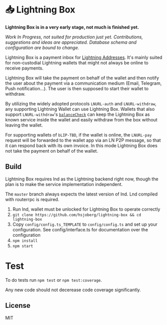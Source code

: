 # 📥 Lightning Box

**Lightning Box is in a very early stage, not much is finished yet.**

_Work In Progress, not suited for production just yet._
_Contributions, suggestions and ideas are appreciated._
_Database schema and configuration are bound to change._

Lightning Box is a payment inbox for [Lightning Addresses](https://lightningaddress.com).
It's mainly suited for non-custodial Lightning wallets that might not always be online to receive payments.

Lightning Box will take the payment on behalf of the wallet and then notify the user about the payment via a communication medium (Email, Telegram, Push notification...). The user is then supposed to start their wallet to withdraw.

By utilizing the widely adopted protocols `LNURL-auth` and `LNURL-withdraw`, any supporting Lightning Wallet can use Lightning Box.
Wallets that also support `LNURL-withdraw`'s [`balanceCheck`](https://github.com/fiatjaf/lnurl-rfc/blob/luds/14.md) can keep the Lightning Box as known service inside the wallet and easily withdraw from the box without leaving the wallet.

For supporting wallets of `bLIP-TBD`, if the wallet is online, the `LNURL-pay` request will be forwarded to the wallet app via an LN P2P message, so that it can respond back with its own invoice. In this mode Lightning Box does not take the payment on behalf of the wallet.

## Build

Lightning Box requires lnd as the Lightning backend right now, though the plan is to
make the service implementation independent.

The `master` branch always expects the latest version of lnd. Lnd compiled with routerrpc is required.

1. Run lnd, wallet must be unlocked for Lightning Box to operate correctly
2. `git clone https://github.com/hsjoberg/lightning-box && cd lightning-box`
3. Copy `config/config.ts_TEMPLATE` to `config/config.ts` and set up your configuration. See config/interface.ts for documentation over the configuration
4. `npm install`
5. `npm start`

# Test

To do tests run `npm test` or `npm test:coverage`.

Any new code should not decerease code coverage significantly.

## License

MIT
